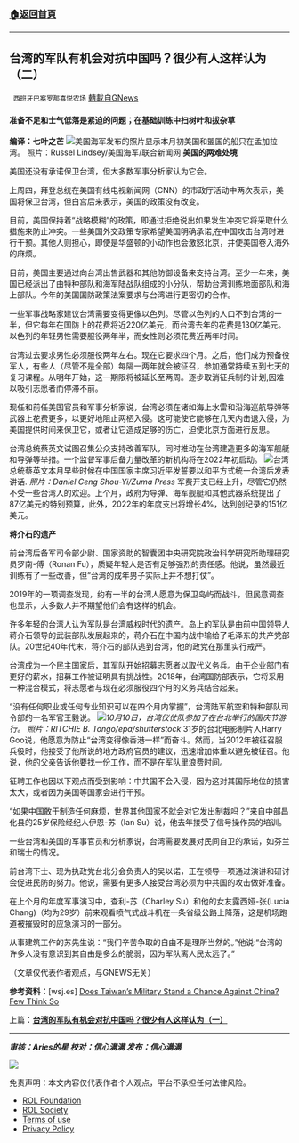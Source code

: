###  [:house:返回首頁](https://github.com/ourhimalayas/txt)
---


## 台湾的军队有机会对抗中国吗？很少有人这样认为（二）
` 西班牙巴塞罗那喜悦农场` [轉載自GNews](https://gnews.org/zh-hans/1620599/)

#### 准备不足和士气低落是紧迫的问题；在基础训练中扫树叶和拔杂草

**编译：七叶之芒**
![](https://assets.gnews.org/wp-content/uploads/2021/10/tempsnip70.png)美国海军发布的照片显示本月初美国和盟国的船只在孟加拉湾。
照片：Russel Lindsey/美国海军/联合新闻网
**美国的两难处境**

美国还没有承诺保卫台湾，但大多数军事分析家认为它会。

上周四，拜登总统在美国有线电视新闻网（CNN）的市政厅活动中两次表示，美国将保卫台湾，但白宫后来表示，美国的政策没有改变。

目前，美国保持着“战略模糊”的政策，即通过拒绝说出如果发生冲突它将采取什么措施来防止冲突。一些美国外交政策专家希望美国明确承诺,在中国攻击台湾时进行干预。其他人则担心，即使是华盛顿的小动作也会激怒北京，并使美国卷入海外的麻烦。

目前，美国主要通过向台湾出售武器和其他防御设备来支持台湾。至少一年来，美国已经派出了由特种部队和海军陆战队组成的小分队，帮助台湾训练地面部队和海上部队。今年的美国国防政策法案要求与台湾进行更密切的合作。

一些军事战略家建议台湾需要变得更像以色列。尽管以色列的人口不到台湾的一半，但它每年在国防上的花费将近220亿美元，而台湾去年的花费是130亿美元。以色列的年轻男性需要服役两年半，而女性则必须花费近两年时间。

台湾过去要求男性必须服役两年左右。现在它要求四个月。之后，他们成为预备役军人，有些人（尽管不是全部）每隔一两年就会被征召，参加通常持续五到七天的复习课程。从明年开始，这一期限将被延长至两周。逐步取消征兵制的计划,因难以吸引志愿者而停滞不前。

现任和前任美国官员和军事分析家说，台湾必须在诸如海上水雷和沿海巡航导弹等武器上花费更多，以更好地阻止两栖入侵。这可能使它能够在几天内击退入侵，为美国提供时间来保卫它，或者让它造成足够的伤亡，迫使北京方面进行反思。

台湾总统蔡英文试图召集公众支持改善军队，同时推动在台湾建造更多的海军舰艇和导弹等举措。一个监督军事后备力量改革的新机构将在2022年初启动。
![](https://assets.gnews.org/wp-content/uploads/2021/10/tempsnip71.png)台湾总统蔡英文本月早些时候在中国国家主席习近平发誓要以和平方式统一台湾后发表讲话.
*照片：Daniel Ceng Shou-Yi/Zuma Press*
军费开支已经上升，尽管它仍然不受一些台湾人的欢迎。上个月，政府为导弹、海军舰艇和其他武器系统提出了87亿美元的特别预算，此外，2022年的年度支出将增长4%，达到创纪录的151亿美元。

**蒋介石的遗产**

前台湾后备军司令部少尉、国家资助的智囊团中央研究院政治科学研究所助理研究员罗南-傅（Ronan Fu），质疑年轻人是否有足够强烈的责任感。他说，虽然最近训练有了一些改善，但“台湾的成年男子实际上并不想打仗”。

2019年的一项调查发现，约有一半的台湾人愿意为保卫岛屿而战斗，但民意调查也显示，大多数人并不期望他们会有这样的机会。

许多年轻的台湾人认为军队是台湾威权时代的遗产。岛上的军队是由前中国领导人蒋介石领导的武装部队发展起来的，蒋介石在中国内战中输给了毛泽东的共产党部队。20世纪40年代末，蒋介石的部队逃到台湾，他的政党在那里实行戒严。

台湾成为一个民主国家后，其军队开始招募志愿者以取代义务兵。由于企业部门有更好的薪水，招募工作被证明具有挑战性。2018年，台湾国防部表示，它将采用一种混合模式，将志愿者与现在必须服役四个月的义务兵结合起来。

“没有任何职业或任何专业知识可以在四个月内掌握”，台湾陆军航空和特种部队司令部的一名军官王毅说。
![](https://assets.gnews.org/wp-content/uploads/2021/10/tempsnip72.png)*10月10日，台湾仪仗队参加了在台北举行的国庆节游行。*
*照片：RITCHIE B. Tongo/epa/shutterstock*
31岁的台北电影制片人Harry Goo说，他愿意为防止“台湾变得像香港一样”而奋斗。然而，当2012年被征召服兵役时，他接受了他所说的地方政府官员的建议，迅速增加体重以避免被征召。他说，他的父亲告诉他要找一份工作，而不是在军队里浪费时间。

征聘工作也因以下观点而受到影响：中共国不会入侵，因为这对其国际地位的损害太大，或者因为美国等国家会进行干预。

“如果中国敢于制造任何麻烦，世界其他国家不就会对它发出制裁吗？”来自中部昌化县的25岁保险经纪人伊恩-苏（Ian Su）说，他去年接受了信号操作员的培训。

一些台湾和美国的军事官员和分析家说，台湾需要发展对民间自卫的承诺，如芬兰和瑞士的情况。

前台湾下士、现为执政党台北分会负责人的吴以诺，正在领导一项通过演讲和研讨会促进民防的努力。他说，需要有更多人接受台湾必须为中共国的攻击做好准备。

在上个月的年度军事演习中，查利-苏（Charley Su）和他的女友露西娅-张(Lucia Chang)（均为29岁）前来观看喷气式战斗机在一条省级公路上降落，这是机场跑道被摧毁时的应急演习的一部分。

从事建筑工作的苏先生说：“我们辛苦争取的自由不是理所当然的。”他说:“台湾的许多人没有意识到其自由是多么的脆弱，因为军队离人民太远了。”

（文章仅代表作者观点，与GNEWS无关）

**参考资料：**[wsj.es] [Does Taiwan’s Military Stand a Chance Against China? Few Think So](http://xn--does%20taiwans%20military%20stand%20a%20chance%20against%20china-2h34b/?%20Few%20Think%20So)

上篇：**[台湾的军队有机会对抗中国吗？很少有人这样认为（一）](https://gnews.org/zh-hans/1620577/)**

* * *

***审核：Aries的星
校对：信心满满
发布：信心满满***

![](https://assets.gnews.org/wp-content/uploads/2021/10/GNEWS_CH.-1-3-1.jpeg)

 

免责声明：本文内容仅代表作者个人观点，平台不承担任何法律风险。

- [ROL Foundation](https://rolfoundation.org/)
- [ROL Society](https://rolsociety.org/)
- [Terms of use](https://gnews.org/terms-of-use-3/)
- [Privacy Policy](https://gnews.org/privacy-policy/)
